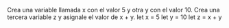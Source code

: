 Crea una variable llamada x con el valor 5 y otra y con el valor 10. Crea una tercera variable z y asignale el valor de x + y.
let x = 5
let y = 10
let z = x + y